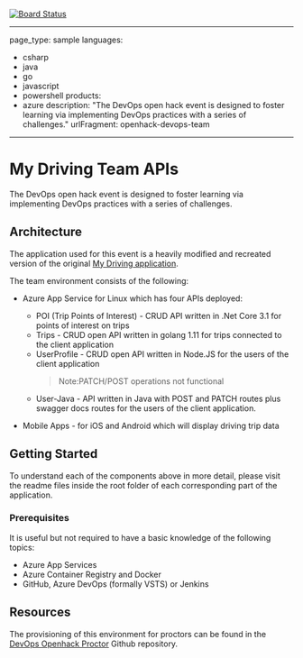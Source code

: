 [![Board Status](https://dev.azure.com/openhack-devops-5/86a5f29b-d131-4608-aff1-1483dfb88cfd/cd7673b5-e4c3-4e8d-8c29-387ce2f77c72/_apis/work/boardbadge/5fa0467c-d4b4-433c-89c4-39e1559d4fbf)](https://dev.azure.com/openhack-devops-5/86a5f29b-d131-4608-aff1-1483dfb88cfd/_boards/board/t/cd7673b5-e4c3-4e8d-8c29-387ce2f77c72/Microsoft.RequirementCategory)

---
page_type: sample
languages:
- csharp
- java
- go
- javascript
- powershell
products:
- azure
description: "The DevOps open hack event is designed to foster learning via implementing DevOps practices with a series of challenges."
urlFragment: openhack-devops-team
---

# My Driving Team APIs

The DevOps open hack event is designed to foster learning via implementing DevOps practices with a series of challenges.

## Architecture

The application used for this event is a heavily modified and recreated version of the original [My Driving application](https://github.com/Azure-Samples/MyDriving).

The team environment consists of the following:

* Azure App Service for Linux which has four APIs deployed:

  * POI (Trip Points of Interest) - CRUD API written in .Net Core 3.1 for points of interest on trips
  * Trips - CRUD open API written in golang 1.11 for trips connected to the client application
  * UserProfile - CRUD open API written in Node.JS for the users of the client application
    > Note:PATCH/POST operations not functional
  * User-Java - API written in Java with POST and PATCH routes plus swagger docs routes for the users of the client application.
* Mobile Apps - for iOS and Android which will display driving trip data

## Getting Started

To understand each of the components above in more detail, please visit the readme files inside the root folder of each corresponding part of the application.

### Prerequisites

It is useful but not required to have a basic knowledge of the following topics:

* Azure App Services
* Azure Container Registry and Docker
* GitHub, Azure DevOps (formally VSTS) or Jenkins

## Resources

The provisioning of this environment for proctors can be found in the [DevOps Openhack Proctor](https://github.com/Azure-Samples/openhack-devops-proctor) Github repository.
